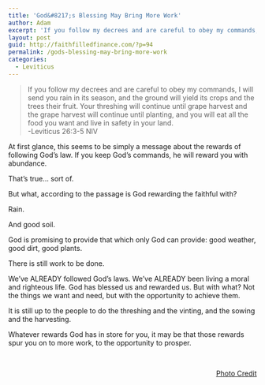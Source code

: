```yaml
---
title: 'God&#8217;s Blessing May Bring More Work'
author: Adam
excerpt: 'If you follow my decrees and are careful to obey my commands, I will send you rain in its season, and the ground will yield its crops and the trees their fruit. Your threshing will continue until grape harvest and the grape harvest will continue until planting, and you will eat all the food you want and live in safety in your land.<br/>-Leviticus 26:3-5'
layout: post
guid: http://faithfilledfinance.com/?p=94
permalink: /gods-blessing-may-bring-more-work
categories:
  - Leviticus
---
```

> If you follow my decrees and are careful to obey my commands, I will send you rain in its season, and the ground will yield its crops and the trees their fruit. Your threshing will continue until grape harvest and the grape harvest will continue until planting, and you will eat all the food you want and live in safety in your land.  
> -Leviticus 26:3-5 NIV

At first glance, this seems to be simply a message about the rewards of following God&rsquo;s law. If you keep God&rsquo;s commands, he will reward you with abundance.

That&rsquo;s true… sort of.

But what, according to the passage is God rewarding the faithful with?

Rain.

And good soil.

God is promising to provide that which only God can provide: good weather, good dirt, good plants.

There is still work to be done.

We&rsquo;ve ALREADY followed God&rsquo;s laws. We&rsquo;ve ALREADY been living a moral and righteous life. God has blessed us and rewarded us. But with what? Not the things we want and need, but with the opportunity to achieve them.

It is still up to the people to do the threshing and the vinting, and the sowing and the harvesting.

Whatever rewards God has in store for you, it may be that those rewards spur you on to more work, to the opportunity to prosper.

&nbsp;

<p style="text-align: right;">
  <a href="https://flic.kr/p/ejP2nf">Photo Credit</a>
</p>
